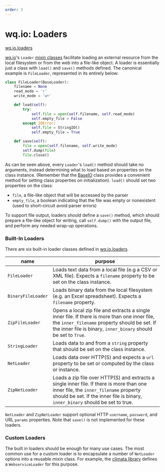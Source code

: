 ```yaml
---
order: 3
---
```


wq.io: Loaders
==============
[wq.io.loaders]

[wq.io]'s `Loader` [mixin classes] facilitate loading an external resource from the local filesystem or from the web into a file-like object.  A loader is essentially just a class with `load()` and `save()` methods defined.  The canonical example is `FileLoader`, represented in its entirely below:

```python
class FileLoader(BaseLoader):
    filename = None
    read_mode = 'r'
    write_mode = 'w+'

    def load(self):
        try:
            self.file = open(self.filename, self.read_mode)
            self.empty_file = False
        except IOError:
            self.file = StringIO()
            self.empty_file = True

    def save(self):
        file = open(self.filename, self.write_mode)
        self.dump(file)
        file.close()
```

As can be seen above, every `Loader`'s `load()` method should take no arguments, instead determining what to load based on properties on the class instance.  (Remember that the [BaseIO] class provides a convenient method for setting class properties on initialization).  `load()` should set two properties on the class:

 * `file`, a file-like object that will be accessed by the parser
 * `empty_file`, a boolean indicating that the file was empty or nonexistent (used to short-circuit avoid parser errors)

To support file output, loaders should define a `save()` method, which should prepare a file-like object for writing, call `self.dump()` with the output file, and perform any needed wrap-up operations.

### Built-In Loaders

There are six built-in loader classes defined in [wq.io.loaders].

name | purpose
-----|---------
`FileLoader` | Loads text data from a local file (e.g a CSV or XML file).  Expects a `filename` property to be set on the class instance.
`BinaryFileLoader` | Loads binary data from the local filesystem (e.g. an Excel spreadsheet).  Expects a `filename` property.
`ZipFileLoader` | Opens a local zip file and extracts a single inner file.  If there is more than one inner file, the `inner_filename` property should be set.  If the inner file is binary, `inner_binary` should be set to `True`.
`StringLoader` | Loads data to and from a `string` property that should be set on the class instance.
`NetLoader` | Loads data over HTTP(S) and expects a `url` property to be set or computed by the class or instance.
`ZipNetLoader` | Loads a zip file over HTTP(S) and extracts a single inner file.  If there is more than one inner file, the `inner_filename` property should be set.  If the inner file is binary, `inner_binary` should be set to true.

`NetLoader` and `ZipNetLoader` support optional HTTP `username`, `password`, and URL `params` properties.  Note that `save()` is not implemented for these loaders.

### Custom Loaders

The built in loaders should be enough for many use cases.  The most common use for a custom loader is to encapsulate a number of `NetLoader` options into a reusable mixin class.  For example, the [climata library] defines a `WebserviceLoader` for this purpose.

[wq.io.loaders]: https://github.com/wq/wq.io/blob/master/loaders.py
[wq.io]: https://wq.io/wq.io
[mixin classes]: https://wq.io/docs/custom-io
[BaseIO]: https://wq.io/docs/base-io
[climata library]: https://github.com/heigeo/climata
